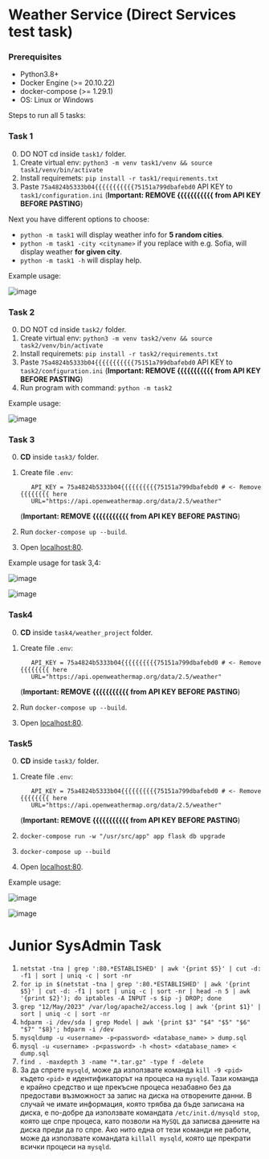 # Weather Service (Direct Services test task)

### Prerequisites
- Python3.8+
- Docker Engine (>= 20.10.22)
- docker-compose (>= 1.29.1)
- OS: Linux or Windows

Steps to run all 5 tasks:

### Task 1

0. DO NOT cd inside `task1/` folder.
1. Create virtual env: `python3 -m venv task1/venv && source task1/venv/bin/activate`
2. Install requiremets: `pip install -r task1/requirements.txt`
3. Paste `75a4824b5333b04{{{{{{{{{{{75151a799dbafebd0` API KEY to `task1/configuration.ini` (**Important: REMOVE {{{{{{{{{{{ from API KEY BEFORE PASTING**)  

Next you have different options to choose:
- `python -m task1` will display weather info for **5 random cities**.
- `python -m task1 -city <cityname>` if you replace **<cityname>** with e.g. Sofia, will display weather **for given city**.
- `python -m task1 -h` will display help.

Example usage:
    
![image](https://github.com/2upo/DIRECT_SERVICES_test/assets/66561266/e69c69fd-a167-4d7e-8458-509e89f436ea)

### Task 2

0. DO NOT cd inside `task2/` folder.
1. Create virtual env: `python3 -m venv task2/venv && source task2/venv/bin/activate`
2. Install requiremets: `pip install -r task2/requirements.txt`
3. Paste `75a4824b5333b04{{{{{{{{{{{75151a799dbafebd0` API KEY to `task2/configuration.ini` (**Important: REMOVE {{{{{{{{{{{ from API KEY BEFORE PASTING**)  
4. Run program with command: `python -m task2`

Example usage:
    
![image](https://github.com/2upo/DIRECT_SERVICES_test/assets/66561266/9b8e2a70-f389-459e-a9e9-275de13f347c)


### Task 3
0. **CD** inside `task3/` folder.

1. Create file `.env`: 
    ```
       API_KEY = 75a4824b5333b04{{{{{{{{{{75151a799dbafebd0 # <- Remove {{{{{{{{ here
       URL="https://api.openweathermap.org/data/2.5/weather"
    ```
    (**Important: REMOVE {{{{{{{{{{{ from API KEY BEFORE PASTING**)
2. Run `docker-compose up --build`.
3. Open [localhost:80](http://localhost:80).

Example usage for task 3,4:
                                                                 
 ![image](https://github.com/2upo/DIRECT_SERVICES_test/assets/66561266/793c29e4-4892-46ae-924f-a68569b62ea8)

 ![image](https://github.com/2upo/DIRECT_SERVICES_test/assets/66561266/d18e5976-1516-4cf2-af2e-53d138477fd7)


### Task4
0. **CD** inside `task4/weather_project` folder.

1. Create file `.env`: 
    ```
       API_KEY = 75a4824b5333b04{{{{{{{{{{75151a799dbafebd0 # <- Remove {{{{{{{{ here
       URL="https://api.openweathermap.org/data/2.5/weather"
    ```
    (**Important: REMOVE {{{{{{{{{{{ from API KEY BEFORE PASTING**)
2. Run `docker-compose up --build`.
3. Open [localhost:80](http://localhost:80).

### Task5
0. **CD** inside `task3/` folder.

1. Create file `.env`: 
    ```
       API_KEY = 75a4824b5333b04{{{{{{{{{{75151a799dbafebd0 # <- Remove {{{{{{{{ here
       URL="https://api.openweathermap.org/data/2.5/weather"
    ```
    (**Important: REMOVE {{{{{{{{{{{ from API KEY BEFORE PASTING**)
2. `docker-compose run -w "/usr/src/app" app flask db upgrade`
3. `docker-compose up --build`      
4. Open [localhost:80](http://localhost:80).

Example usage:

![image](https://github.com/2upo/DIRECT_SERVICES_test/assets/66561266/53000178-75d4-4fe3-bd87-f6014b2010d7)

![image](https://github.com/2upo/DIRECT_SERVICES_test/assets/66561266/05efa4f9-6b02-48e5-840f-6d9ca285c4d0)
                                                                 

#  Junior SysAdmin Task
                                                                 
1. `netstat -tna | grep ':80.*ESTABLISHED' | awk '{print $5}' | cut -d: -f1 | sort | uniq -c | sort -nr`
2. `for ip in $(netstat -tna | grep ':80.*ESTABLISHED' | awk '{print $5}' | cut -d: -f1 | sort | uniq -c | sort -nr | head -n 5 | awk '{print $2}'); do iptables -A INPUT -s $ip -j DROP; done` 
3. `grep "12/May/2023" /var/log/apache2/access.log | awk '{print $1}' | sort | uniq -c | sort -nr`
4. `hdparm -i /dev/sda | grep Model | awk '{print $3" "$4" "$5" "$6" "$7" "$8}'; hdparm -i /dev`
5. `mysqldump -u <username> -p<password> <database_name> > dump.sql`
6.  `mysql -u <username> -p<password> -h <host> <database_name> < dump.sql`
7. `find . -maxdepth 3 -name "*.tar.gz" -type f -delete`
8. За да спрете `mysqld`, може да използвате команда `kill -9 <pid>` където `<pid>` е идентификаторът на процеса на `mysqld`. Тази команда е крайно средство и ще прекъсне процеса незабавно без да предостави възможност за запис на диска на отворените данни. В случай че имате информация, която трябва да бъде записана на диска, е по-добре да използвате командата `/etc/init.d/mysqld stop`, която ще спре процеса, като позволи на `MySQL` да записва данните на диска преди да го спре. Ако нито една от тези команди не работи, може да използвате командата `killall mysqld`, която ще прекрати всички процеси на `mysqld`.
